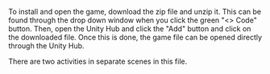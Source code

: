 To install and open the game, download the zip file and unzip it.
This can be found through the drop down window when you click the green "<> Code" button.
Then, open the Unity Hub and click the "Add" button and click on the downloaded file.
Once this is done, the game file can be opened directly through the Unity Hub.

There are two activities in separate scenes in this file.
